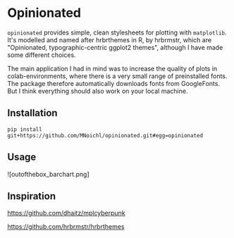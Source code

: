 # Opinionated

`opinionated` provides simple, clean stylesheets for plotting with `matplotlib`. 
It's modelled and named after hrbrthemes in R, by hrbrmstr, which are "Opinionated, typographic-centric ggplot2 themes", although I have made some different choices. 

The main application I had in mind was to increase the quality of plots in colab-environments, where there is a very small range of preinstalled fonts. The package therefore automatically downloads fonts from GoogleFonts. But I think everything should also work on your local machine.



## Installation

    pip install git+https://github.com/MNoichl/opinionated.git#egg=opinionated


## Usage



![outofthebox_barchart.png]

## Inspiration 

https://github.com/dhaitz/mplcyberpunk

https://github.com/hrbrmstr/hrbrthemes